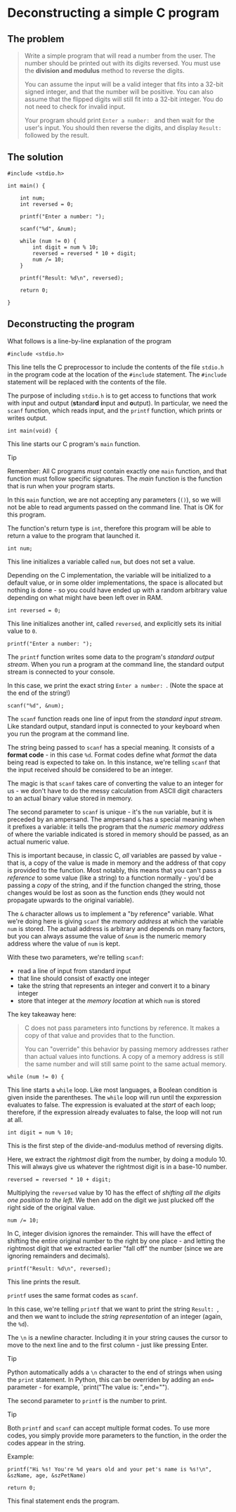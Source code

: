 # Deconstructing a simple C program

## The problem

> Write a simple program that will read a number from the user. The number should be printed out with its digits reversed. You must use the **division and modulus** method to reverse the digits.
>
> You can assume the input will be a valid integer that fits into a 32-bit signed integer, and that the number will be positive. You can also assume that the flipped digits will still fit into a 32-bit integer. You do not need to check for invalid input.
>
> Your program should print `Enter a number: ` and then wait for the user's input. You should then reverse the digits, and display `Result: ` followed by the result.

## The solution

```
#include <stdio.h>

int main() {

    int num;
    int reversed = 0;

    printf("Enter a number: ");

    scanf("%d", &num);

    while (num != 0) {
        int digit = num % 10;
        reversed = reversed * 10 + digit;
        num /= 10;
    }

    printf("Result: %d\n", reversed);

    return 0;

}
```

## Deconstructing the program

What follows is a line-by-line explanation of the program

`#include <stdio.h>`

This line tells the C preprocessor to include the contents of the file `stdio.h` in the program code at the location of the `#include` statement. The `#include` statement will be replaced with the contents of the file.

The purpose of including `stdio.h` is to get access to functions that work with input and output (**st**andar**d** **i**nput and **o**utput). In particular, we need the `scanf` function, which reads input, and the `printf` function, which prints or writes output.

`int main(void) {`

This line starts our C program's `main` function. 

> [!TIP]
> Remember: All C programs *must* contain exactly one `main` function, and that function must follow specific signatures. The *main* function is the function that is run when your program starts.

In this `main` function, we are not accepting any parameters (`()`), so we will not be able to read arguments passed on the command line. That is OK for this program.

The function's return type is `int`, therefore this program will be able to return a value to the program that launched it.

`int num;`

This line initializes a variable called `num`, but does not set a value.

Depending on the C implementation, the variable will be initialized to a default value, or in some older implementations, the space is allocated but nothing is done - so you could have ended up with a random arbitrary value depending on what might have been left over in RAM.

`int reversed = 0;`

This line initializes another int, called `reversed`, and explicitly sets its initial value to `0`.

`printf("Enter a number: ");`

The `printf` function writes some data to the program's *standard output stream*. When you run a program at the command line, the standard output stream is connected to your console. 

In this case, we print the exact string `Enter a number: `. (Note the space at the end of the string!)

`scanf("%d", &num);`

The `scanf` function reads one line of input from the *standard input stream*. Like standard output, standard input is connected to your keyboard when you run the program at the command line.

The string being passed to `scanf` has a special meaning. It consists of a **format code** - in this case `%d`. Format codes define what *format* the data being read is expected to take on. In this instance, we're telling `scanf` that the input received should be considered to be an integer.

The magic is that `scanf` takes care of converting the value to an integer for us - we don't have to do the messy calculation from ASCII digit characters to an actual binary value stored in memory.

The second parameter to `scanf` is unique - it's the `num` variable, but it is preceded by an ampersand. The ampersand `&` has a special meaning when it prefixes a variable: it tells the program that the *numeric memory address* of where the variable indicated is stored in memory should be passed, as an actual numeric value.

This is important because, in classic C, *all* variables are passed by value - that is, a copy of the value is made in memory and the address of that copy is provided to the function. Most notably, this means that you can't pass a *reference* to some value (like a string) to a function normally - you'd be passing a *copy* of the string, and if the function changed the string, those changes would be lost as soon as the function ends (they would not propagate upwards to the original variable).

The `&` character allows us to implement a "by reference" variable. What we're doing here is giving `scanf` the *memory address* at which the variable `num` is stored. The actual address is arbitrary and depends on many factors, but you can always assume the value of `&num` is the numeric memory address where the value of `num` is kept.

With these two parameters, we're telling `scanf`: 

- read a line of input from standard input
- that line should consist of exactly one integer
- take the string that represents an integer and convert it to a binary integer
- store that integer at the *memory location* at which `num` is stored

The key takeaway here:

> C does not pass parameters into functions by reference. It makes a copy of that value and provides that to the function.
>
> You can "override" this behavior by passing memory addresses rather than actual values into functions. A copy of a memory address is still the same number and will still same point to the same actual memory. 

`while (num != 0) {`

This line starts a `while` loop. Like most languages, a Boolean condition is given inside the parentheses. The `while` loop will run until the expxression evaluates to false. The expression is evaluated at the *start* of each loop; therefore, if the expression already evaluates to false, the loop will not run at all.

`int digit = num % 10;`

This is the first step of the divide-and-modulus method of reversing digits.

Here, we extract the *rightmost* digit from the number, by doing a modulo 10. This will always give us whatever the rightmost digit is in a base-10 number.

`reversed = reversed * 10 + digit;`

Multiplying the `reversed` value by 10 has the effect of *shifting all the digits one position to the left*. We then add on the digit we just plucked off the right side of the original value.

`num /= 10;`

In C, integer division ignores the remainder. This will have the effect of shifting the entire original number to the right by one place - and letting the rightmost digit that we extracted earlier "fall off" the number (since we are ignoring remainders and decimals).

`printf("Result: %d\n", reversed);`

This line prints the result.

`printf` uses the same format codes as `scanf`. 

In this case, we're telling `printf` that we want to print the string `Result: `, and then we want to include the *string representation* of an integer (again, the `%d`).

The `\n` is a newline character. Including it in your string causes the cursor to move to the next line and to the first column - just like pressing Enter.

> [!TIP]
> Python automatically adds a `\n` character to the end of strings when using the `print` statement. In Python, this can be overriden by adding an `end=` parameter - for example, `print("The value is: ",end="").

The second parameter to `printf` is the number to print.

> [!TIP]
> Both `printf` and `scanf` can accept multiple format codes. To use more codes, you simply provide more parameters to the function, in the order the codes appear in the string.
>
> Example:
>
>     printf("Hi %s! You're %d years old and your pet's name is %s!\n", &szName, age, &szPetName)

`return 0;`

This final statement ends the program.
